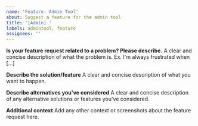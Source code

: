 ```yaml
---
name: 'Feature: Admin Tool'
about: Suggest a feature for the admin tool
title: '[Admin] '
labels: admintool, feature
assignees: ''
---
```


**Is your feature request related to a problem? Please describe.** A
clear and concise description of what the problem is. Ex. I'm always
frustrated when [...]

**Describe the solution/feature** A clear and concise description of
what you want to happen.

**Describe alternatives you've considered** A clear and concise
description of any alternative solutions or features you've considered.

**Additional context** Add any other context or screenshots about the
feature request here.
